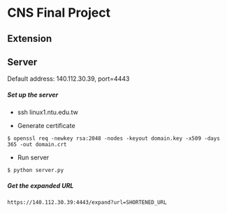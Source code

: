 # CNS Final Project

## Extension

## Server

Default address: 140.112.30.39, port=4443

##### Set up the server
* ssh linux1.ntu.edu.tw

* Generate certificate
```
$ openssl req -newkey rsa:2048 -nodes -keyout domain.key -x509 -days 365 -out domain.crt
```

* Run server
```
$ python server.py
```

##### Get the expanded URL
```
https://140.112.30.39:4443/expand?url=SHORTENED_URL
```
